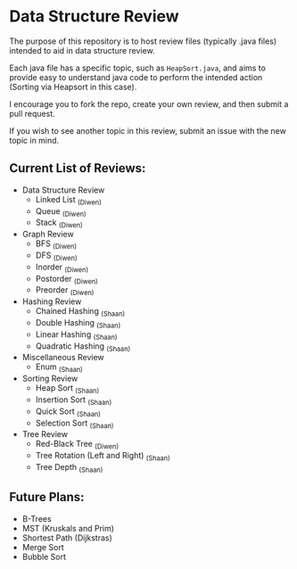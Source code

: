 # Data Structure Review

The purpose of this repository is to host review files (typically .java files) intended to aid in data structure review.    

Each java file has a specific topic, such as `HeapSort.java`, and aims to provide easy to understand java code to perform the
intended action (Sorting via Heapsort in this case).    

I encourage you to fork the repo, create your own review, and then submit a pull request.    

If you wish to see another topic in this review, submit an issue with the new topic in mind.    

## Current List of Reviews:  

- Data Structure Review  
  - Linked List <sub>(Diwen)</sub>
  - Queue <sub>(Diwen)</sub>
  - Stack <sub>(Diwen)</sub>  
- Graph Review
  - BFS <sub>(Diwen)</sub>
  - DFS <sub>(Diwen)</sub>
  - Inorder <sub>(Diwen)</sub>
  - Postorder <sub>(Diwen)</sub>
  - Preorder <sub>(Diwen)</sub>    
- Hashing Review  
  - Chained Hashing <sub>(Shaan)</sub> 
  - Double Hashing <sub>(Shaan)</sub>
  - Linear Hashing <sub>(Shaan)</sub>  
  - Quadratic Hashing <sub>(Shaan)</sub>        
- Miscellaneous Review  
  - Enum <sub>(Shaan)</sub>    
- Sorting Review  
  - Heap Sort <sub>(Shaan)</sub>    
  - Insertion Sort <sub>(Shaan)</sub>    
  - Quick Sort <sub>(Shaan)</sub>    
  - Selection Sort <sub>(Shaan)</sub>    
- Tree Review  
  - Red-Black Tree <sub>(Diwen)</sub>
  - Tree Rotation (Left and Right) <sub>(Shaan)</sub>  
  - Tree Depth <sub>(Shaan)</sub>   

## Future Plans:
- B-Trees
- MST (Kruskals and Prim)
- Shortest Path (Dijkstras)
- Merge Sort  
- Bubble Sort
